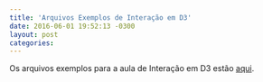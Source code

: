 ```yaml
---
title: 'Arquivos Exemplos de Interação em D3'
date: 2016-06-01 19:52:13 -0300
layout: post
categories: 
---
```


Os arquivos exemplos para a aula de Interação em D3 estão [aqui](/datavis-course/assets/files/interactive-d3.zip).